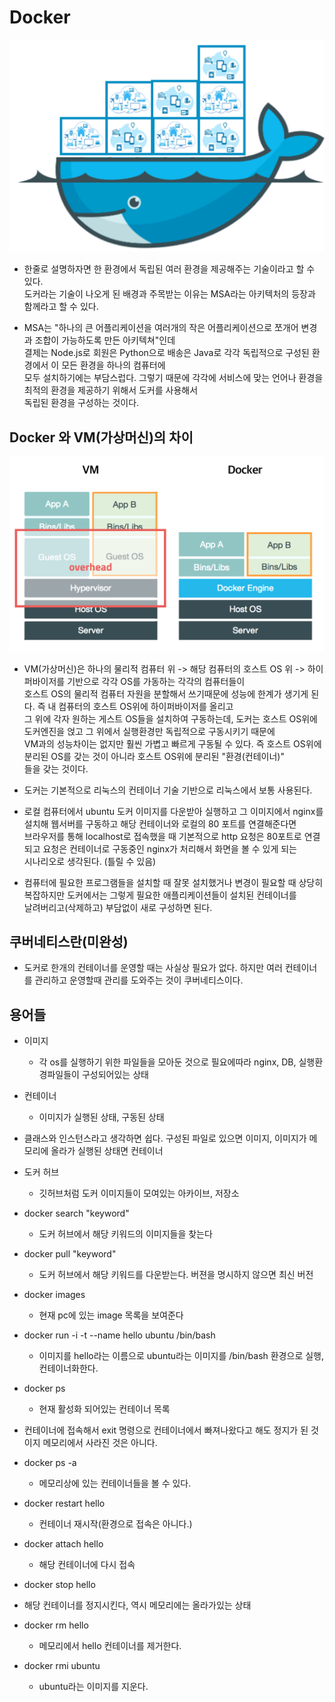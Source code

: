 # Docker
![docker2](../../images/docker2.png)
- 한줄로 설명하자면 한 환경에서 독립된 여러 환경을 제공해주는 기술이라고 할 수 있다.<br>
도커라는 기술이 나오게 된 배경과 주목받는 이유는 MSA라는 아키텍처의 등장과 함께라고 할 수 있다.

- MSA는 "하나의 큰 어플리케이션을 여러개의 작은 어플리케이션으로 쪼개어 변경과 조합이 가능하도록 만든 아키텍쳐"인데<br>
결제는 Node.js로 회원은 Python으로 배송은 Java로 각각 독립적으로 구성된 환경에서 이 모든 환경을 하나의 컴퓨터에<br>
모두 설치하기에는 부담스럽다. 그렇기 때문에 각각에 서비스에 맞는 언어나 환경을 최적의 환경을 제공하기 위해서 도커를 사용해서<br>
독립된 환경을 구성하는 것이다.  

## Docker 와 VM(가상머신)의 차이

![docker](../../images/docker.png)
- VM(가상머신)은 하나의 물리적 컴퓨터 위 -> 해당 컴퓨터의 호스트 OS 위 -> 하이퍼바이저를 기반으로 각각 OS를 가동하는 각각의 컴퓨터들이<br>
호스트 OS의 물리적 컴퓨터 자원을 분할해서 쓰기때문에 성능에 한계가 생기게 된다. 즉 내 컴퓨터의 호스트 OS위에 하이퍼바이저를 올리고<br>
그 위에 각자 원하는 게스트 OS들을 설치하여 구동하는데, 도커는 호스트 OS위에 도커엔진을 얹고 그 위에서 실행환경만 독립적으로 구동시키기 때문에<br>
VM과의 성능차이는 없지만 훨씬 가볍고 빠르게 구동될 수 있다. 즉 호스트 OS위에 분리된 OS를 갖는 것이 아니라 호스트 OS위에 분리된 "환경(컨테이너)"<br>
들을 갖는 것이다.

- 도커는 기본적으로 리눅스의 컨테이너 기술 기반으로 리눅스에서 보통 사용된다.
- 로컬 컴퓨터에서 ubuntu 도커 이미지를 다운받아 실행하고 그 이미지에서 nginx를 설치해 웹서버를 구동하고 해당 컨테이너와 로컬의 80 포트를 연결해준다면<br>
브라우저를 통해 localhost로 접속했을 때 기본적으로 http 요청은 80포트로 연결되고 요청은 컨테이너로 구동중인 nginx가 처리해서 화면을 볼 수 있게 되는<br>
시나리오로 생각된다. (틀릴 수 있음)

- 컴퓨터에 필요한 프로그램들을 설치할 때 잘못 설치했거나 변경이 필요할 때 상당히 복잡하지만 도커에서는 그렇게 필요한 애플리케이션들이 설치된 컨테이너를<br>
날려버리고(삭제하고) 부담없이 새로 구성하면 된다.

## 쿠버네티스란(미완성)
- 도커로 한개의 컨테이너를 운영할 때는 사실상 필요가 없다. 하지만 여러 컨테이너를 관리하고 운영할때 관리를 도와주는 것이 쿠버네티스이다. 

## 용어들
- 이미지
    - 각 os를 실행하기 위한 파일들을 모아둔 것으로 필요에따라 nginx, DB, 실행환경파일들이 구성되어있는 상태
    
- 컨테이너
    - 이미지가 실행된 상태, 구동된 상태
    
- 클래스와 인스턴스라고 생각하면 쉽다. 구성된 파일로 있으면 이미지, 이미지가 메모리에 올라가 실행된 상태면 컨테이너

- 도커 허브
    - 깃허브처럼 도커 이미지들이 모여있는 아카이브, 저장소


- docker search "keyword"
    - 도커 허브에서 해당 키워드의 이미지들을 찾는다

- docker pull "keyword"
    - 도커 허브에서 해당 키워드를 다운받는다. 버젼을 명시하지 않으면 최신 버전

- docker images
    - 현재 pc에 있는 image 목록을 보여준다

- docker run -i -t --name hello ubuntu /bin/bash
    - 이미지를 hello라는 이름으로 ubuntu라는 이미지를 /bin/bash 환경으로 실행, 컨테이너화한다.

- docker ps
    - 현재 활성화 되어있는 컨테이너 목록

- 컨테이너에 접속해서 exit 명령으로 컨테이너에서 빠져나왔다고 해도 정지가 된 것이지 메모리에서 사라진 것은 아니다.

- docker ps -a 
    - 메모리상에 있는 컨테이너들을 볼 수 있다.

- docker restart hello
    - 컨테이너 재시작(환경으로 접속은 아니다.)

- docker attach hello
    - 해당 컨테이너에 다시 접속

- docker stop hello
- 해당 컨테이너를 정지시킨다, 역시 메모리에는 올라가있는 상태

- docker rm hello
    - 메모리에서 hello 컨테이너를 제거한다.

- docker rmi ubuntu
    - ubuntu라는 이미지를 지운다.